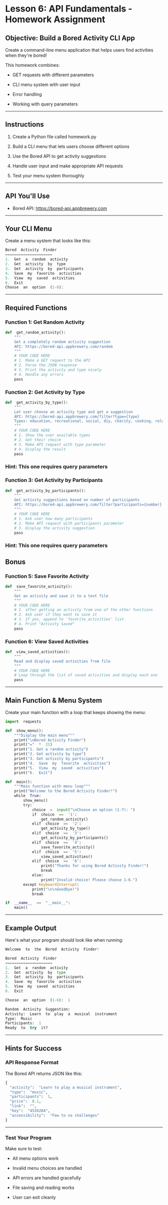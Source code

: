 Lesson 6: API Fundamentals - Homework Assignment
================================================

Objective: Build a Bored Activity CLI App
-----------------------------------------

Create a command-line menu application that helps users find activities when they're bored!

This homework combines:

-   GET requests with different parameters

-   CLI menu system with user input

-   Error handling

-   Working with query parameters

* * * * *

Instructions
------------

1.  Create a Python file called homework.py

2.  Build a CLI menu that lets users choose different options

3.  Use the Bored API to get activity suggestions

4.  Handle user input and make appropriate API requests

5.  Test your menu system thoroughly

* * * * *

API You'll Use
--------------

-   Bored API: https://bored-api.appbrewery.com

* * * * *

Your CLI Menu
-------------

Create a menu system that looks like this:
```python
Bored  Activity  Finder
=====================
1.  Get  a  random  activity
2.  Get  activity  by  type  
3.  Get  activity  by  participants
4.  Save  my  favorite  activities
5.  View  my  saved  activities
6.  Exit
Choose  an  option  (1-6): 
```
* * * * *

Required Functions
------------------

### Function 1: Get Random Activity

```python
def  get_random_activity():
    """
    Get a completely random activity suggestion
    API: https://bored-api.appbrewery.com/random
    """
    # YOUR CODE HERE
    # 1. Make a GET request to the API
    # 2. Parse the JSON response  
    # 3. Print the activity and type nicely
    # 4. Handle any errors
    pass
```

### Function 2: Get Activity by Type

```python
def  get_activity_by_type():
    """
    Let user choose an activity type and get a suggestion
    API: https://bored-api.appbrewery.com/filter?type={type}
    Types: education, recreational, social, diy, charity, cooking, relaxation, music, busywork
    """
    # YOUR CODE HERE
    # 1. Show the user available types
    # 2. Get their choice
    # 3. Make API request with type parameter
    # 4. Display the result
    pass
```

### Hint: This one requires query parameters

### Function 3: Get Activity by Participants

```python
def  get_activity_by_participants():
    """
    Get activity suggestions based on number of participants
    API: https://bored-api.appbrewery.com/filter?participants={number}
    """
    # YOUR CODE HERE
    # 1. Ask user how many participants
    # 2. Make API request with participants parameter
    # 3. Display the activity suggestion
    pass
```

### Hint: This one requires query parameters

###

Bonus
-----

### Function 5: Save Favorite Activity

```python
def  save_favorite_activity():
    """
    Get an activity and save it to a text file
    """
    # YOUR CODE HERE
    # 1. after getting an activity from one of the other functions
    # 2. Ask user if they want to save it
    # 3. If yes, append to 'favorite_activities' list
    # 4. Print "Activity Saved"
    pass
```

### Function 6: View Saved Activities

```python
def  view_saved_activities():
    """
    Read and display saved activities from file
    """
    # YOUR CODE HERE
    # Loop through the list of saved activities and display each one
    pass
```

* * * * *

Main Function & Menu System
---------------------------

Create your main function with a loop that keeps showing the menu:

```python
import  requests

def  show_menu():
    """Display the main menu"""
    print("\nBored Activity Finder")
    print("="  *  21)
    print("1. Get a random activity")
    print("2. Get activity by type")
    print("3. Get activity by participants")
    print("4.  Save  my  favorite  activities")
    print("5.  View  my  saved  activities")
    print("6.  Exit")

def  main():
    """Main function with menu loop"""
    print("Welcome to the Bored Activity Finder!")
    while  True:
        show_menu()
        try:
            choice  =  input("\nChoose an option (1-7): ")
            if  choice  ==  '1':
                get_random_activity()
            elif  choice  ==  '2':
                get_activity_by_type()
            elif  choice  ==  '3':
                get_activity_by_participants()
            elif  choice  ==  '4':
                save_favorite_activity()
            elif  choice  ==  '5':
                view_saved_activities()
            elif  choice  ==  '6':
                print("Thanks for using Bored Activity Finder!")
                break
            else:
                print("Invalid choice! Please choose 1-6.")
        except KeyboardInterrupt:
            print("\n\nGoodbye!")
            break

if  __name__  ==  "__main__":
    main()
```

* * * * *

Example Output
--------------

Here's what your program should look like when running:

```python
Welcome  to  the  Bored  Activity  Finder!

Bored  Activity  Finder
=====================
1.  Get  a  random  activity
2.  Get  activity  by  type
3.  Get  activity  by  participants
4.  Save  my  favorite  activities
5.  View  my  saved  activities
6.  Exit

Choose  an  option  (1-6):  1

Random  Activity  Suggestion:
Activity:  Learn  to  play  a  musical  instrument
Type:  Music
Participants:  1
Ready  to  try  it?
```

* * * * *

Hints for Success
-----------------

### API Response Format

The Bored API returns JSON like this:

```python
{
  "activity":  "Learn to play a musical instrument",
  "type":  "music",
  "participants":  1,
  "price":  0.1,
  "link":  "",
  "key":  "4526284",
  "accessibility":  "Few to no challenges"
}
```

* * * * *

### Test Your Program

Make sure to test:

-   All menu options work

-   Invalid menu choices are handled

-   API errors are handled gracefully

-   File saving and reading works

-   User can exit cleanly